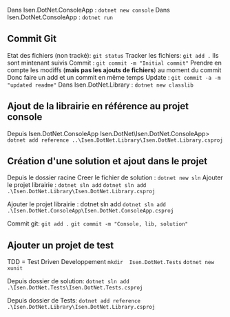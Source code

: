Dans Isen.DotNet.ConsoleApp : `dotnet new console`
Dans Isen.DotNet.ConsoleApp : `dotnet run`

## Commit Git
Etat des fichiers (non tracké): `git status`
Tracker les fichiers: `git add .`
Ils sont mintenant suivis 
Commit : `git commit -m "Initial commit"`
Prendre en compte les modiffs (**mais pas les ajouts de fichiers**) au moment du commit
Donc faire un add et un commit en même temps
Update : `git commit -a -m "updated readme"`
Dans Isen.DotNet.Library : `dotnet new classlib`

## Ajout de la librairie en référence au projet console 
Depuis Isen.DotNet.ConsoleApp
Isen.DotNet\Isen.DotNet.ConsoleApp> `dotnet add reference ..\Isen.DotNet.Library\Isen.DotNet.Library.csproj `

## Création d'une solution et ajout dans le projet
Depuis le dossier racine
Creer le fichier de solution : `dotnet new sln`
Ajouter le projet librairie : `dotnet sln add`
 `dotnet sln add .\Isen.DotNet.Library\Isen.DotNet.Library.csproj`

Ajouter le projet librairie : dotnet sln add
  `dotnet sln add .\Isen.DotNet.ConsoleApp\Isen.DotNet.ConsoleApp.csproj `

Commit git:
`git add .`
`git commit -m "Console, lib, solution"`

## Ajouter un projet de test
TDD = Test Driven Developpement 
`mkdir  Isen.DotNet.Tests`
`dotnet new xunit`

Depuis dossier de solution: `dotnet sln add .\Isen.DotNet.Tests\Isen.DotNet.Tests.csproj `

Depuis dossier de Tests: `dotnet add reference .\Isen.DotNet.Library\Isen.DotNet.Library.csproj `
